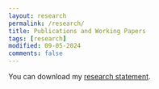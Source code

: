 ```yaml
---
layout: research
permalink: /research/
title: Publications and Working Papers
tags: [research]
modified: 09-05-2024
comments: false
---
```

You can download my <a href="https://drive.google.com/file/d/1WoQm7hsK6wXy86wwLZqQ_M7I5N5IxThO/view?usp=sharing" target="_blank">research statement</a>.
